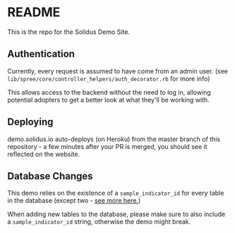 # README

This is the repo for the Solidus Demo Site.

## Authentication

Currently, every request is assumed to have come from an admin user. (see `lib/spree/core/controller_helpers/auth_decorator.rb` for more info)

This allows access to the backend without the need to log in, allowing potential adopters to get a better look at what they'll be working with.

## Deploying

demo.solidus.io auto-deploys (on Heroku) from the master branch of this repository - a few minutes after your PR is merged, you should see it reflected on the website.

## Database Changes

This demo relies on the existence of a `sample_indicator_id` for every table in the database (except two - [see more here.](https://github.com/nebulab/solidus-demo/blob/a727c82d0e69bd1b901e10f9eb6a5bbae482b5cd/db/migrate/20200529174800_add_sample_indicator_id_to_everything.rb))

When adding new tables to the database, please make sure to also include a `sample_indicator_id` string, otherwise the demo might break.
